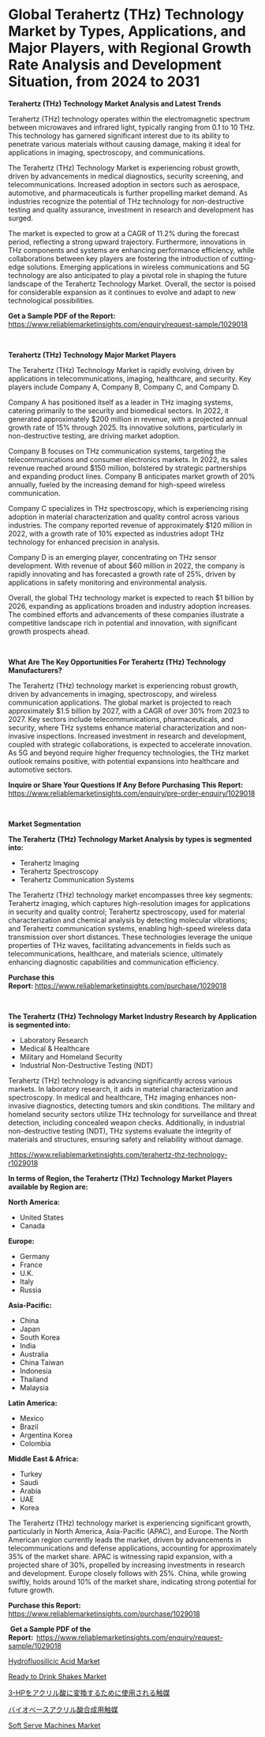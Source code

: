<p><h1>Global Terahertz (THz) Technology Market by Types, Applications, and Major Players, with Regional Growth Rate Analysis and Development Situation, from 2024 to 2031</h1></p><p><strong>Terahertz (THz) Technology Market Analysis and Latest Trends</strong></p>
<p><p>Terahertz (THz) technology operates within the electromagnetic spectrum between microwaves and infrared light, typically ranging from 0.1 to 10 THz. This technology has garnered significant interest due to its ability to penetrate various materials without causing damage, making it ideal for applications in imaging, spectroscopy, and communications. </p><p>The Terahertz (THz) Technology Market is experiencing robust growth, driven by advancements in medical diagnostics, security screening, and telecommunications. Increased adoption in sectors such as aerospace, automotive, and pharmaceuticals is further propelling market demand. As industries recognize the potential of THz technology for non-destructive testing and quality assurance, investment in research and development has surged.</p><p>The market is expected to grow at a CAGR of 11.2% during the forecast period, reflecting a strong upward trajectory. Furthermore, innovations in THz components and systems are enhancing performance efficiency, while collaborations between key players are fostering the introduction of cutting-edge solutions. Emerging applications in wireless communications and 5G technology are also anticipated to play a pivotal role in shaping the future landscape of the Terahertz Technology Market. Overall, the sector is poised for considerable expansion as it continues to evolve and adapt to new technological possibilities.</p></p>
<p><strong>Get a Sample PDF of the Report:&nbsp;</strong> <a href="https://www.reliablemarketinsights.com/enquiry/request-sample/1029018">https://www.reliablemarketinsights.com/enquiry/request-sample/1029018</a></p>
<p>&nbsp;</p>
<p><strong>Terahertz (THz) Technology Major Market Players</strong></p>
<p><p>The Terahertz (THz) Technology Market is rapidly evolving, driven by applications in telecommunications, imaging, healthcare, and security. Key players include Company A, Company B, Company C, and Company D.</p><p>Company A has positioned itself as a leader in THz imaging systems, catering primarily to the security and biomedical sectors. In 2022, it generated approximately $200 million in revenue, with a projected annual growth rate of 15% through 2025. Its innovative solutions, particularly in non-destructive testing, are driving market adoption.</p><p>Company B focuses on THz communication systems, targeting the telecommunications and consumer electronics markets. In 2022, its sales revenue reached around $150 million, bolstered by strategic partnerships and expanding product lines. Company B anticipates market growth of 20% annually, fueled by the increasing demand for high-speed wireless communication.</p><p>Company C specializes in THz spectroscopy, which is experiencing rising adoption in material characterization and quality control across various industries. The company reported revenue of approximately $120 million in 2022, with a growth rate of 10% expected as industries adopt THz technology for enhanced precision in analysis.</p><p>Company D is an emerging player, concentrating on THz sensor development. With revenue of about $60 million in 2022, the company is rapidly innovating and has forecasted a growth rate of 25%, driven by applications in safety monitoring and environmental analysis.</p><p>Overall, the global THz technology market is expected to reach $1 billion by 2026, expanding as applications broaden and industry adoption increases. The combined efforts and advancements of these companies illustrate a competitive landscape rich in potential and innovation, with significant growth prospects ahead.</p></p>
<p>&nbsp;</p>
<p><strong>What Are The Key Opportunities For Terahertz (THz) Technology Manufacturers?</strong></p>
<p><p>The Terahertz (THz) technology market is experiencing robust growth, driven by advancements in imaging, spectroscopy, and wireless communication applications. The global market is projected to reach approximately $1.5 billion by 2027, with a CAGR of over 30% from 2023 to 2027. Key sectors include telecommunications, pharmaceuticals, and security, where THz systems enhance material characterization and non-invasive inspections. Increased investment in research and development, coupled with strategic collaborations, is expected to accelerate innovation. As 5G and beyond require higher frequency technologies, the THz market outlook remains positive, with potential expansions into healthcare and automotive sectors.</p></p>
<p><strong>Inquire or Share Your Questions If Any Before Purchasing This Report:</strong> <a href="https://www.reliablemarketinsights.com/enquiry/pre-order-enquiry/1029018">https://www.reliablemarketinsights.com/enquiry/pre-order-enquiry/1029018</a></p>
<p>&nbsp;</p>
<p><strong>Market Segmentation</strong></p>
<p><strong>The Terahertz (THz) Technology Market Analysis by types is segmented into:</strong></p>
<p><ul><li>Terahertz Imaging</li><li>Terahertz Spectroscopy</li><li>Terahertz Communication Systems</li></ul></p>
<p><p>The Terahertz (THz) technology market encompasses three key segments: Terahertz imaging, which captures high-resolution images for applications in security and quality control; Terahertz spectroscopy, used for material characterization and chemical analysis by detecting molecular vibrations; and Terahertz communication systems, enabling high-speed wireless data transmission over short distances. These technologies leverage the unique properties of THz waves, facilitating advancements in fields such as telecommunications, healthcare, and materials science, ultimately enhancing diagnostic capabilities and communication efficiency.</p></p>
<p><strong>Purchase this Report:&nbsp;</strong><a href="https://www.reliablemarketinsights.com/purchase/1029018">https://www.reliablemarketinsights.com/purchase/1029018</a></p>
<p>&nbsp;</p>
<p><strong>The Terahertz (THz) Technology Market Industry Research by Application is segmented into:</strong></p>
<p><ul><li>Laboratory Research</li><li>Medical & Healthcare</li><li>Military and Homeland Security</li><li>Industrial Non-Destructive Testing (NDT)</li></ul></p>
<p><p>Terahertz (THz) technology is advancing significantly across various markets. In laboratory research, it aids in material characterization and spectroscopy. In medical and healthcare, THz imaging enhances non-invasive diagnostics, detecting tumors and skin conditions. The military and homeland security sectors utilize THz technology for surveillance and threat detection, including concealed weapon checks. Additionally, in industrial non-destructive testing (NDT), THz systems evaluate the integrity of materials and structures, ensuring safety and reliability without damage.</p></p>
<p><a href="https://www.reliablemarketinsights.com/terahertz-thz-technology-r1029018">&nbsp;https://www.reliablemarketinsights.com/terahertz-thz-technology-r1029018</a></p>
<p><strong>In terms of Region, the Terahertz (THz) Technology Market Players available by Region are:</strong></p>
<p>
    <p> <strong> North America: </strong>
        <ul>
            <li>United States</li>
            <li>Canada</li>
        </ul>
        </p> 
    <p> <strong> Europe: </strong>
        <ul>
            <li>Germany</li>
            <li>France</li>
            <li>U.K.</li>
            <li>Italy</li>
            <li>Russia</li>
        </ul>
        </p> 
    <p> <strong> Asia-Pacific: </strong>
        <ul>
            <li>China</li>
            <li>Japan</li>
            <li>South Korea</li>
            <li>India</li>
            <li>Australia</li>
            <li>China Taiwan</li>
            <li>Indonesia</li>
            <li>Thailand</li>
            <li>Malaysia</li>
        </ul>
        </p> 
    <p> <strong> Latin America: </strong>
        <ul>
            <li>Mexico</li>
            <li>Brazil</li>
            <li>Argentina Korea</li>
            <li>Colombia</li>
        </ul>
        </p> 
    <p> <strong> Middle East & Africa: </strong>
        <ul>
            <li>Turkey</li>
            <li>Saudi</li>
            <li>Arabia</li>
            <li>UAE</li>
            <li>Korea</li>
        </ul>
    </p>
    </p>
<p><p>The Terahertz (THz) technology market is experiencing significant growth, particularly in North America, Asia-Pacific (APAC), and Europe. The North American region currently leads the market, driven by advancements in telecommunications and defense applications, accounting for approximately 35% of the market share. APAC is witnessing rapid expansion, with a projected share of 30%, propelled by increasing investments in research and development. Europe closely follows with 25%. China, while growing swiftly, holds around 10% of the market share, indicating strong potential for future growth.</p></p>
<p><strong>Purchase this Report: </strong><a href="https://www.reliablemarketinsights.com/purchase/1029018">https://www.reliablemarketinsights.com/purchase/1029018</a></p>
<p>&nbsp;<strong>Get a Sample PDF of the Report:&nbsp;&nbsp;</strong><a href="https://www.reliablemarketinsights.com/enquiry/request-sample/1029018">https://www.reliablemarketinsights.com/enquiry/request-sample/1029018</a></p>
<p><strong></strong></p>
<p><p><a href="https://issuu.com/reportprime-2/docs/hydrofluosilicic-acid-market-size-2_bd88586d855b01">Hydrofluosilicic Acid Market</a></p><p><a href="https://medium.com/@jodeemc7z/the-global-ready-to-drink-shakes-market-is-expected-to-witness-a-compound-annual-growth-rate-faa5e9fe5d73">Ready to Drink Shakes Market</a></p><p><a href="https://medium.com/@shawnsmihv6/%E3%82%B0%E3%83%AD%E3%83%BC%E3%83%90%E3%83%AB%E8%A7%A6%E5%AA%92-3-hp%E3%81%8B%E3%82%89%E3%82%A2%E3%82%AF%E3%83%AA%E3%83%AB%E9%85%B8%E3%81%B8%E3%81%AE%E8%BB%A2%E6%8F%9B%E5%B8%82%E5%A0%B4%E3%81%AE%E3%83%88%E3%83%AC%E3%83%B3%E3%83%89%E5%88%86%E6%9E%90%E3%81%A8%E4%BB%8A%E5%BE%8C%E3%81%AE%E6%88%90%E9%95%B7%E4%BA%88%E6%B8%AC-2024%E5%B9%B4-2031%E5%B9%B4-ad20379f647f">3-HPをアクリル酸に変換するために使用される触媒</a></p><p><a href="https://medium.com/@shawnsmihv6/catalyst-for-synthesis-of-bio-based-acrylic-acid-market-%E3%81%AF-%E3%82%B3%E3%82%B9%E3%83%88%E7%AE%A1%E7%90%86%E3%81%A8%E5%8A%B9%E7%8E%87%E5%90%91%E4%B8%8A%E3%82%92%E5%84%AA%E5%85%88%E3%81%97%E3%81%BE%E3%81%99-9db86ea3299d">バイオベースアクリル酸合成用触媒</a></p><p><a href="https://medium.com/@stephaniewynterk14/the-soft-serve-machines-market-prioritizes-cost-control-and-efficiency-enhancement-36258bf6b1cc">Soft Serve Machines Market</a></p></p>